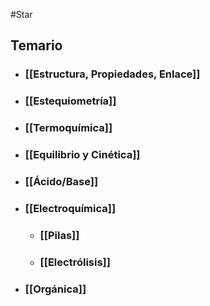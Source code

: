 #Star 

## Temario

- ### [[Estructura, Propiedades, Enlace]]
- ### [[Estequiometría]]
- ### [[Termoquímica]]
- ### [[Equilibrio y Cinética]]
- ### [[Ácido/Base]]
- ### [[Electroquímica]]
	- ### [[Pilas]]
	- ### [[Electrólisis]]
- ### [[Orgánica]]